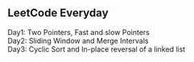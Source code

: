 ## LeetCode Everyday

Day1: Two Pointers, Fast and slow Pointers<br/>
Day2: Sliding Window and Merge Intervals<br/>
Day3: Cyclic Sort and In-place reversal of a linked list<br/>